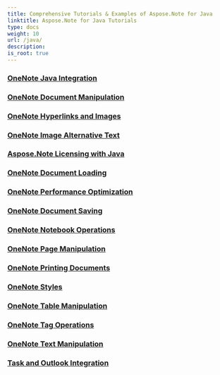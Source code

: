 ```yaml
---
title: Comprehensive Tutorials & Examples of Aspose.Note for Java
linktitle: Aspose.Note for Java Tutorials
type: docs
weight: 10
url: /java/
description:
is_root: true
---
```


### [OneNote Java Integration](./onenote-java-integration/)

### [OneNote Document Manipulation](./onenote-document-manipulation/)

### [OneNote Hyperlinks and Images](./onenote-hyperlinks-images/)

### [OneNote Image Alternative Text](./onenote-image-alternative-text/)

### [Aspose.Note Licensing with Java](./licensing-java/)

### [OneNote Document Loading](./onenote-document-loading/)

### [OneNote Performance Optimization](./onenote-performance-optimization/)

### [OneNote Document Saving](./onenote-document-saving/)

### [OneNote Notebook Operations](./onenote-notebook-operations/)

### [OneNote Page Manipulation](./onenote-page-manipulation/)

### [OneNote Printing Documents](./onenote-printing-documents/)

### [OneNote Styles](./onenote-styles/)

### [OneNote Table Manipulation](./onenote-table-manipulation/)

### [OneNote Tag Operations](./onenote-tag-operations/)

### [OneNote Text Manipulation](./onenote-text-manipulation/)

### [Task and Outlook Integration](./task-and-outlook-integration/)
